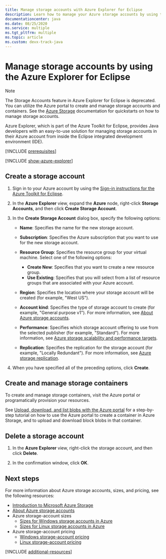 ```yaml
---
title: Manage storage accounts with Azure Explorer for Eclipse
description: Learn how to manage your Azure storage accounts by using the Azure Explorer for Eclipse.
documentationcenter: java
ms.date: 08/25/2020
ms.service: multiple
ms.tgt_pltfrm: multiple
ms.topic: article
ms.custom: devx-track-java
---
```


# Manage storage accounts by using the Azure Explorer for Eclipse

> [!NOTE]
> The Storage Accounts feature in Azure Explorer for Eclipse is deprecated. You can utilize the Azure portal to create and manage storage accounts and containers. See the [Azure Storage](/azure/storage/blobs/storage-quickstart-blobs-portal) documentation for quickstarts on how to manage storage accounts.

Azure Explorer, which is part of the Azure Toolkit for Eclipse, provides Java developers with an easy-to-use solution for managing storage accounts in their Azure account from inside the Eclipse integrated development environment (IDE).

[!INCLUDE [prerequisites](includes/prerequisites.md)]

[!INCLUDE [show-azure-explorer](includes/show-azure-explorer.md)]

## Create a storage account

1. Sign in to your Azure account by using the [Sign-in instructions for the Azure Toolkit for Eclipse](/azure/developer/java/toolkit-for-eclipse/sign-in-instructions).

1. In the **Azure Explorer** view, expand the **Azure** node, right-click **Storage Accounts**, and then click **Create Storage Account**.

1. In the **Create Storage Account** dialog box, specify the following options:

   * **Name**: Specifies the name for the new storage account.

   * **Subscription**: Specifies the Azure subscription that you want to use for the new storage account.

   * **Resource Group**: Specifies the resource group for your virtual machine. Select one of the following options:
      * **Create New**: Specifies that you want to create a new resource group.
      * **Use Existing**: Specifies that you will select from a list of resource groups that are associated with your Azure account.

   * **Region**: Specifies the location where your storage account will be created (for example, "West US").

   * **Account kind**: Specifies the type of storage account to create (for example, "General purpose v1"). For more information, see [About Azure storage accounts].

   * **Performance**: Specifies which storage account offering to use from the selected publisher (for example, "Standard"). For more information, see [Azure storage scalability and performance targets].

   * **Replication**: Specifies the replication for the storage account (for example, "Locally Redundant"). For more information, see [Azure storage replication].

1. When you have specified all of the preceding options, click **Create**.

## Create and manage storage containers

To create and manage storage containers, visit the Azure portal or programatically provision your resources.

See [Upload, download, and list blobs with the Azure portal](/azure/storage/blobs/storage-quickstart-blobs-portal) for a step-by-step tutorial on how to use the Azure portal to create a container in Azure Storage, and to upload and download block blobs in that container.

## Delete a storage account

1. In the **Azure Explorer** view, right-click the storage account, and then click **Delete**.

1. In the confirmation window, click **OK**.


## Next steps

For more information about Azure storage accounts, sizes, and pricing, see the following resources:

* [Introduction to Microsoft Azure Storage]
* [About Azure storage accounts]
* Azure storage-account sizes
  * [Sizes for Windows storage accounts in Azure]
  * [Sizes for Linux storage accounts in Azure]
* Azure storage-account pricing
  * [Windows storage-account pricing]
  * [Linux storage-account pricing]

[!INCLUDE [additional-resources](includes/additional-resources.md)]

<!-- URL List -->

[Introduction to Microsoft Azure Storage]: /azure/storage/common/storage-introduction
[About Azure storage accounts]: /azure/storage/storage-create-storage-account
[Azure storage replication]: /azure/storage/storage-redundancy
[Azure storage scalability and Performance Targets]: /azure/storage/storage-scalability-targets
[Naming and referencing containers, blobs, and metadata]: https://go.microsoft.com/fwlink/?LinkId=255555

[Sizes for Windows storage accounts in Azure]: https://docs.microsoft.com/azure/virtual-machines/sizes
[Sizes for Linux storage accounts in Azure]: https://docs.microsoft.com/azure/virtual-machines/sizes
[Windows storage-account pricing]: https://azure.microsoft.com/pricing/details/virtual-machines/windows/
[Linux storage-account pricing]: https://azure.microsoft.com/pricing/details/virtual-machines/linux/

<!-- IMG List -->

[CS01]: media/managing-storage-accounts-using-azure-explorer/CS01.png
[CS02]: media/managing-storage-accounts-using-azure-explorer/CS02.png
[CC01]: media/managing-storage-accounts-using-azure-explorer/CC01.png
[CC02]: media/managing-storage-accounts-using-azure-explorer/CC02.png

[DS01]: media/managing-storage-accounts-using-azure-explorer/DS01.png
[DS02]: media/managing-storage-accounts-using-azure-explorer/DS02.png
[DC01]: media/managing-storage-accounts-using-azure-explorer/DC01.png
[DC02]: media/managing-storage-accounts-using-azure-explorer/DC02.png
